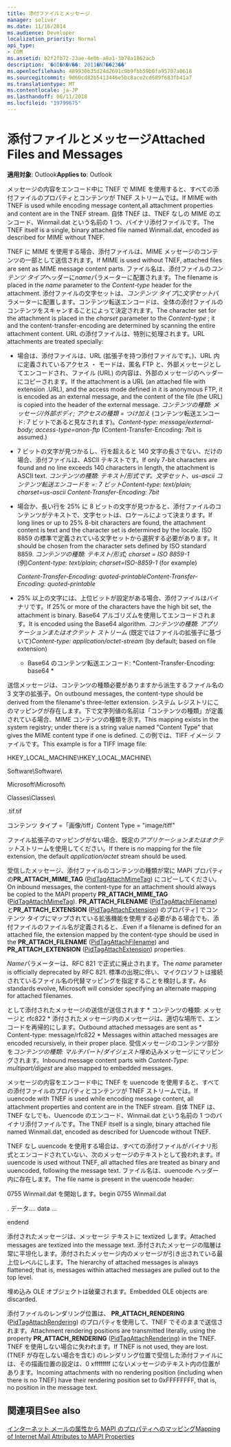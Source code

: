 ```yaml
---
title: 添付ファイルとメッセージ
manager: soliver
ms.date: 11/16/2014
ms.audience: Developer
localization_priority: Normal
api_type:
- COM
ms.assetid: b2f2fb72-23ae-4e0b-a8a1-3b78a1862acb
description: '�ŏI�X�V��: 2011�N7��23��'
ms.openlocfilehash: 489930b35d24d2691c9b9fbb59b0fa95707a0618
ms.sourcegitcommit: 9d60cd82b5413446e5bc8ace2cd689f683fb41a7
ms.translationtype: MT
ms.contentlocale: ja-JP
ms.lasthandoff: 06/11/2018
ms.locfileid: "19799675"
---
```

# <a name="attached-files-and-messages"></a><span data-ttu-id="672a2-103">添付ファイルとメッセージ</span><span class="sxs-lookup"><span data-stu-id="672a2-103">Attached Files and Messages</span></span>

  
  
<span data-ttu-id="672a2-104">**適用対象**: Outlook</span><span class="sxs-lookup"><span data-stu-id="672a2-104">**Applies to**: Outlook</span></span> 
  
<span data-ttu-id="672a2-105">メッセージの内容をエンコード中に TNEF で MIME を使用すると、すべての添付ファイルのプロパティとコンテンツが TNEF ストリームでは。</span><span class="sxs-lookup"><span data-stu-id="672a2-105">If MIME with TNEF is used while encoding message content,all attachment properties and content are in the TNEF stream.</span></span> <span data-ttu-id="672a2-106">自体 TNEF は、TNEF なしの MIME のエンコード、Winmail.dat という名前の 1 つ、バイナリ添付ファイルです。</span><span class="sxs-lookup"><span data-stu-id="672a2-106">The TNEF itself is a single, binary attached file named Winmail.dat, encoded as described for MIME without TNEF.</span></span> 
  
<span data-ttu-id="672a2-107">TNEF に MIME を使用する場合、添付ファイルは、MIME メッセージのコンテンツの一部として送信されます。</span><span class="sxs-lookup"><span data-stu-id="672a2-107">If MIME is used without TNEF, attached files are sent as MIME message content parts.</span></span> <span data-ttu-id="672a2-108">ファイル名は、添付ファイルの*コンテンツ タイプ*ヘッダーに*name*パラメーターに配置されます。</span><span class="sxs-lookup"><span data-stu-id="672a2-108">The filename is placed in the  *name*  parameter to the  *Content-type*  header for the attachment.</span></span> <span data-ttu-id="672a2-109">添付ファイルの文字セットは、*コンテンツ タイプ*に*文字セット*パラメーターに配置します。コンテンツ転送エンコードは、全体の添付ファイルのコンテンツをスキャンすることによって決定されます。</span><span class="sxs-lookup"><span data-stu-id="672a2-109">The character set for the attachment is placed in the  *charset*  parameter to the  *Content-type*  ; it and the content-transfer-encoding are determined by scanning the entire attachment content.</span></span> <span data-ttu-id="672a2-110">URL の添付ファイルは、特別に処理されます。</span><span class="sxs-lookup"><span data-stu-id="672a2-110">URL attachments are treated specially:</span></span> 
  
- <span data-ttu-id="672a2-111">場合は、添付ファイルは、URL (拡張子を持つ添付ファイルです。)、URL 内に定義されているアクセス ・ モードは、匿名 FTP と、外部メッセージとしてエンコードされ、ファイル (URL) の内容は、外部のメッセージのヘッダーにコピーされます。</span><span class="sxs-lookup"><span data-stu-id="672a2-111">If the attachment is a URL (an attached file with extension .URL), and the access mode defined in it is anonymous FTP, it is encoded as an external message, and the content of the file (the URL) is copied into the header of the external message.</span></span> <span data-ttu-id="672a2-112">*コンテンツの種類: メッセージ/外部ボディ; アクセスの種類 = つけ加え* (コンテンツ転送エンコード: 7 ビットであると見なされます)。</span><span class="sxs-lookup"><span data-stu-id="672a2-112">*Content-type: message/external-body; access-type=anon-ftp*  (Content-Transfer-Encoding: 7bit is assumed.)</span></span> 
    
- <span data-ttu-id="672a2-113">7 ビットの文字が見つかるし、行を超えると 140 文字の長さでない、だけの場合、添付ファイルは、ASCII テキストです。</span><span class="sxs-lookup"><span data-stu-id="672a2-113">If only 7-bit characters are found and no line exceeds 140 characters in length, the attachment is ASCII text.</span></span> <span data-ttu-id="672a2-114">*コンテンツの種類: テキスト/形式です。文字セット、us-ascii コンテンツ転送エンコードを =: 7 ビット*</span><span class="sxs-lookup"><span data-stu-id="672a2-114">*Content-type: text/plain; charset=us-ascii Content-Transfer-Encoding: 7bit*</span></span> 
    
- <span data-ttu-id="672a2-115">場合か、長い行を 25% に 8 ビットの文字が見つかると、添付ファイルのコンテンツがテキストで、文字セットは、ロケールによって決まります。</span><span class="sxs-lookup"><span data-stu-id="672a2-115">If long lines or up to 25% 8-bit characters are found, the attachment content is text and the character set is determined by the locale.</span></span> <span data-ttu-id="672a2-116">ISO 8859 の標準で定義されている文字セットから選択する必要があります。</span><span class="sxs-lookup"><span data-stu-id="672a2-116">It should be chosen from the character sets defined by ISO standard 8859.</span></span> <span data-ttu-id="672a2-117">*コンテンツの種類: テキスト/形式; charset = ISO 8859-1* (例)</span><span class="sxs-lookup"><span data-stu-id="672a2-117">*Content-type: text/plain; charset=ISO-8859-1*  (for example)</span></span> 
    
     <span data-ttu-id="672a2-118">*Content-Transfer-Encoding: quoted-printable*</span><span class="sxs-lookup"><span data-stu-id="672a2-118">*Content-Transfer-Encoding: quoted-printable*</span></span> 
    
- <span data-ttu-id="672a2-119">25% 以上の文字には、上位ビットが設定がある場合、添付ファイルはバイナリです。</span><span class="sxs-lookup"><span data-stu-id="672a2-119">If 25% or more of the characters have the high bit set, the attachment is binary.</span></span> <span data-ttu-id="672a2-120">Base64 アルゴリズムを使用してエンコードされます。</span><span class="sxs-lookup"><span data-stu-id="672a2-120">It is encoded using the Base64 algorithm.</span></span> <span data-ttu-id="672a2-121">*コンテンツの種類: アプリケーションまたはオクテット ストリーム* (既定ではファイルの拡張子に基づいて)</span><span class="sxs-lookup"><span data-stu-id="672a2-121">*Content-type: application/octet-stream*  (by default; based on file extension)</span></span> 
    
     * <span data-ttu-id="672a2-122">Base64 のコンテンツ転送エンコード: \*</span><span class="sxs-lookup"><span data-stu-id="672a2-122">Content-Transfer-Encoding: base64 \*</span></span> 
    
<span data-ttu-id="672a2-123">送信メッセージは、コンテンツの種類必要がありますから派生するファイル名の 3 文字の拡張子。</span><span class="sxs-lookup"><span data-stu-id="672a2-123">On outbound messages, the content-type should be derived from the filename's three-letter extension.</span></span> <span data-ttu-id="672a2-124">システム レジストリにこのマッピングが存在します。下で文字列値の名前は「コンテンツの種類」が定義されている場合、MIME コンテンツの種類を示す。</span><span class="sxs-lookup"><span data-stu-id="672a2-124">This mapping exists in the system registry; under there is a string value named "Content Type" that gives the MIME content type if one is defined.</span></span> <span data-ttu-id="672a2-125">この例では、TIFF イメージ ファイルです。</span><span class="sxs-lookup"><span data-stu-id="672a2-125">This example is for a TIFF image file:</span></span>
  
<span data-ttu-id="672a2-126">HKEY_LOCAL_MACHINE\\</span><span class="sxs-lookup"><span data-stu-id="672a2-126">HKEY_LOCAL_MACHINE\\</span></span>
  
<span data-ttu-id="672a2-127">Software\\</span><span class="sxs-lookup"><span data-stu-id="672a2-127">Software\\</span></span>
  
<span data-ttu-id="672a2-128">Microsoft\\</span><span class="sxs-lookup"><span data-stu-id="672a2-128">Microsoft\\</span></span>
  
<span data-ttu-id="672a2-129">Classes\\</span><span class="sxs-lookup"><span data-stu-id="672a2-129">Classes\\</span></span>
  
<span data-ttu-id="672a2-130">.tif</span><span class="sxs-lookup"><span data-stu-id="672a2-130">.tif</span></span>
  
<span data-ttu-id="672a2-131">コンテンツ タイプ =「画像/tiff」</span><span class="sxs-lookup"><span data-stu-id="672a2-131">Content Type = "image/tiff"</span></span>
  
<span data-ttu-id="672a2-132">ファイル拡張子のマッピングがない場合、既定の*アプリケーションまたはオクテット*ストリームを使用してください。</span><span class="sxs-lookup"><span data-stu-id="672a2-132">If there is no mapping for the file extension, the default  *application/octet*  stream should be used.</span></span> 
  
<span data-ttu-id="672a2-133">受信したメッセージ、添付ファイルのコンテンツの種類が常に MAPI プロパティの**PR_ATTACH_MIME_TAG** ([PidTagAttachMimeTag](pidtagattachmimetag-canonical-property.md)) にコピーしてください。</span><span class="sxs-lookup"><span data-stu-id="672a2-133">On inbound messages, the content-type for an attachment should always be copied to the MAPI property **PR_ATTACH_MIME_TAG** ([PidTagAttachMimeTag](pidtagattachmimetag-canonical-property.md)).</span></span> <span data-ttu-id="672a2-134">**PR_ATTACH_FILENAME** ([PidTagAttachFilename](pidtagattachfilename-canonical-property.md)) と**PR_ATTACH_EXTENSION** ([PidTagAttachExtension](pidtagattachextension-canonical-property.md)) のプロパティ] でコンテンツ タイプにマップされている拡張機能を使用する必要がある場合でも、添付ファイルのファイル名が定義されると、.</span><span class="sxs-lookup"><span data-stu-id="672a2-134">Even if a filename is defined for an attached file, the extension mapped by the content-type should be used in the **PR_ATTACH_FILENAME** ([PidTagAttachFilename](pidtagattachfilename-canonical-property.md)) and **PR_ATTACH_EXTENSION** ([PidTagAttachExtension](pidtagattachextension-canonical-property.md)) properties.</span></span>
  
<span data-ttu-id="672a2-135">*Name*パラメーターは、RFC 821 で正式に廃止されます。</span><span class="sxs-lookup"><span data-stu-id="672a2-135">The  *name*  parameter is officially deprecated by RFC 821.</span></span> <span data-ttu-id="672a2-136">標準の出現に伴い、マイクロソフトは接続されているファイル名の代替マッピングを指定することを検討します。</span><span class="sxs-lookup"><span data-stu-id="672a2-136">As standards evolve, Microsoft will consider specifying an alternate mapping for attached filenames.</span></span> 
  
<span data-ttu-id="672a2-137">として添付されたメッセージの送信が送信されます * コンテンツの種類: メッセージと rfc822 * 添付されたメッセージ内のメッセージは、適切な場所で、エンコードを再帰的にします。</span><span class="sxs-lookup"><span data-stu-id="672a2-137">Outbound attached messages are sent as * Content-type: message/rfc822 *  Messages within attached messages are encoded recursively, in their proper place.</span></span> <span data-ttu-id="672a2-138">受信メッセージのコンテンツ部分を*コンテンツの種類: マルチパート/ダイジェスト*埋め込みメッセージにマッピングされます。</span><span class="sxs-lookup"><span data-stu-id="672a2-138">Inbound message content parts with  *Content-Type: multipart/digest*  are also mapped to embedded messages.</span></span> 
  
<span data-ttu-id="672a2-139">メッセージの内容をエンコード中に TNEF を uuencode を使用すると、すべての添付ファイルのプロパティとコンテンツが TNEF ストリームでは。</span><span class="sxs-lookup"><span data-stu-id="672a2-139">If uuencode with TNEF is used while encoding message content, all attachment properties and content are in the TNEF stream.</span></span> <span data-ttu-id="672a2-140">自体 TNEF は、TNEF なしでも、Uuencode のエンコード、Winmail.dat という名前の 1 つのバイナリ添付ファイルです。</span><span class="sxs-lookup"><span data-stu-id="672a2-140">The TNEF itself is a single, binary attached file named Winmail.dat, encoded as described for Uuencode without TNEF.</span></span>
  
<span data-ttu-id="672a2-141">TNEF なし uuencode を使用する場合は、すべての添付ファイルがバイナリ形式とエンコードされていない、次のメッセージのテキストとして扱われます。</span><span class="sxs-lookup"><span data-stu-id="672a2-141">If uuencode is used without TNEF, all attached files are treated as binary and uuencoded, following the message text.</span></span> <span data-ttu-id="672a2-142">ファイル名は、uuencode ヘッダー内に存在します。</span><span class="sxs-lookup"><span data-stu-id="672a2-142">The file name is present in the uuencode header:</span></span>
  
 <span data-ttu-id="672a2-143">0755 Winmail.dat を開始します。</span><span class="sxs-lookup"><span data-stu-id="672a2-143">begin 0755 Winmail.dat</span></span> 
  
 <span data-ttu-id="672a2-144">. データ.</span><span class="sxs-lookup"><span data-stu-id="672a2-144">... data ...</span></span> 
  
 <span data-ttu-id="672a2-145">end</span><span class="sxs-lookup"><span data-stu-id="672a2-145">end</span></span> 
  
<span data-ttu-id="672a2-146">添付されたメッセージは、メッセージ テキストに textized します。</span><span class="sxs-lookup"><span data-stu-id="672a2-146">Attached messages are textized into the message text.</span></span> <span data-ttu-id="672a2-147">添付されたメッセージの階層は常に平坦化します。添付されたメッセージ内のメッセージが引き出されている最上位レベルにします。</span><span class="sxs-lookup"><span data-stu-id="672a2-147">The hierarchy of attached messages is always flattened; that is, messages within attached messages are pulled out to the top level.</span></span>
  
<span data-ttu-id="672a2-148">埋め込み OLE オブジェクトは破棄されます。</span><span class="sxs-lookup"><span data-stu-id="672a2-148">Embedded OLE objects are discarded.</span></span>
  
<span data-ttu-id="672a2-149">添付ファイルのレンダリング位置は、 **PR_ATTACH_RENDERING** ([PidTagAttachRendering](pidtagattachrendering-canonical-property.md)) のプロパティを使用して、TNEF でそのままで送信されます。</span><span class="sxs-lookup"><span data-stu-id="672a2-149">Attachment rendering positions are transmitted literally, using the property **PR_ATTACH_RENDERING** ([PidTagAttachRendering](pidtagattachrendering-canonical-property.md)) in the TNEF.</span></span> <span data-ttu-id="672a2-150">TNEF を使用しない場合に失われます。</span><span class="sxs-lookup"><span data-stu-id="672a2-150">If TNEF is not used, they are lost.</span></span> <span data-ttu-id="672a2-151">(TNEF が存在しない場合を含む) のレンダリング位置で受信した添付ファイルには、その描画位置の設定は、0 xffffffff にないメッセージのテキスト内の位置があります。</span><span class="sxs-lookup"><span data-stu-id="672a2-151">Incoming attachments with no rendering position (including when there is no TNEF) have their rendering position set to 0xFFFFFFFF, that is, no position in the message text.</span></span>
  
## <a name="see-also"></a><span data-ttu-id="672a2-152">関連項目</span><span class="sxs-lookup"><span data-stu-id="672a2-152">See also</span></span>



[<span data-ttu-id="672a2-153">インターネット メールの属性から MAPI のプロパティへのマッピング</span><span class="sxs-lookup"><span data-stu-id="672a2-153">Mapping of Internet Mail Attributes to MAPI Properties</span></span>](mapping-of-internet-mail-attributes-to-mapi-properties.md)

